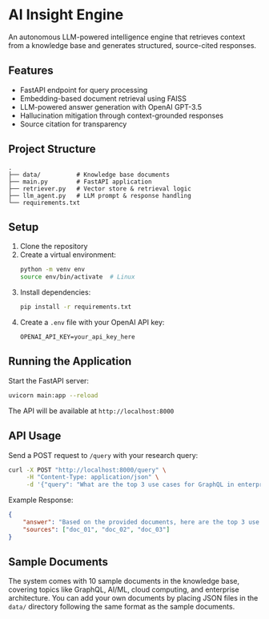 # AI Insight Engine

An autonomous LLM-powered intelligence engine that retrieves context from a knowledge base and generates structured, source-cited responses.

## Features

- FastAPI endpoint for query processing
- Embedding-based document retrieval using FAISS
- LLM-powered answer generation with OpenAI GPT-3.5
- Hallucination mitigation through context-grounded responses
- Source citation for transparency

## Project Structure

```
.
├── data/          # Knowledge base documents
├── main.py        # FastAPI application
├── retriever.py   # Vector store & retrieval logic
├── llm_agent.py   # LLM prompt & response handling
└── requirements.txt
```

## Setup

1. Clone the repository
2. Create a virtual environment:
   ```bash
   python -m venv env
   source env/bin/activate  # Linux
   ```
3. Install dependencies:
   ```bash
   pip install -r requirements.txt
   ```
4. Create a `.env` file with your OpenAI API key:
   ```
   OPENAI_API_KEY=your_api_key_here
   ```

## Running the Application

Start the FastAPI server:
```bash
uvicorn main:app --reload
```

The API will be available at `http://localhost:8000`

## API Usage

Send a POST request to `/query` with your research query:

```bash
curl -X POST "http://localhost:8000/query" \
     -H "Content-Type: application/json" \
     -d '{"query": "What are the top 3 use cases for GraphQL in enterprise SaaS?"}'
```

Example Response:
```json
{
    "answer": "Based on the provided documents, here are the top 3 use cases for GraphQL in enterprise SaaS:\n\n• Flexible API Integration: GraphQL enables clients to request exactly the data they need, eliminating over-fetching and under-fetching common in REST APIs. This is particularly valuable for complex, nested data structures in enterprise applications. [Source: doc_01]\n\n• Real-time Data Updates: GraphQL subscriptions facilitate real-time data synchronization, which is essential for dashboards, monitoring tools, and collaborative features where immediate data updates are crucial. [Source: doc_02]\n\n• Performance Optimization: GraphQL's ability to batch multiple queries into a single request reduces network overhead and server load, which is particularly important for mobile applications and distributed systems. [Source: doc_03]",
    "sources": ["doc_01", "doc_02", "doc_03"]
}
```

## Sample Documents

The system comes with 10 sample documents in the knowledge base, covering topics like GraphQL, AI/ML, cloud computing, and enterprise architecture. You can add your own documents by placing JSON files in the `data/` directory following the same format as the sample documents.
